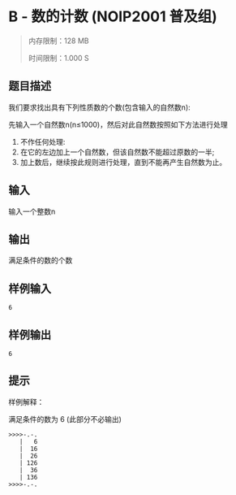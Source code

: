 # B - 数的计数 (NOIP2001 普及组)

>内存限制：128 MB
>
>时间限制：1.000 S

## 题目描述

我们要求找出具有下列性质数的个数(包含输入的自然数n):

先输入一个自然数n(n≤1000)，然后对此自然数按照如下方法进行处理
1. 不作任何处理:
2. 在它的左边加上一个自然数，但该自然数不能超过原数的一半;
3. 加上数后，继续按此规则进行处理，直到不能再产生自然数为止。

## 输入
输入一个整数n

## 输出
满足条件的数的个数

## 样例输入
```
6
```

## 样例输出
```
6
```

## 提示
样例解释：

满足条件的数为  6   (此部分不必输出)
```
>>>>-.-.
   |   6
   |  16
   |  26
   | 126
   |  36
   | 136
>>>>-.-.
```